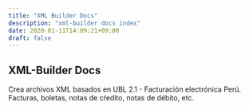```yaml
---
title: "XML Builder Docs"
description: "xml-builder docs index"
date: 2020-01-11T14:09:21+09:00
draft: false
---
```


## XML-Builder Docs

Crea archivos XML basados en UBL 2.1 - Facturación electrónica Perú. Facturas, boletas, notas de cŕedito, notas de débito, etc.
